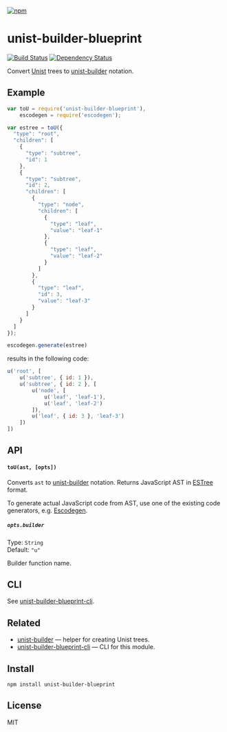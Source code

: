 [![npm](https://nodei.co/npm/unist-builder-blueprint.png)](https://npmjs.com/package/unist-builder-blueprint)

# unist-builder-blueprint

[![Build Status][travis-badge]][travis] [![Dependency Status][david-badge]][david]

Convert [Unist] trees to [unist-builder] notation.

[unist]:  https://github.com/wooorm/unist
[unist-builder]: https://github.com/eush77/unist-builder

[travis]: https://travis-ci.org/eush77/unist-builder-blueprint
[travis-badge]: https://travis-ci.org/eush77/unist-builder-blueprint.svg?branch=master
[david]: https://david-dm.org/eush77/unist-builder-blueprint
[david-badge]: https://david-dm.org/eush77/unist-builder-blueprint.png

## Example

```js
var toU = require('unist-builder-blueprint'),
    escodegen = require('escodegen');

var estree = toU({
  "type": "root",
  "children": [
    {
      "type": "subtree",
      "id": 1
    },
    {
      "type": "subtree",
      "id": 2,
      "children": [
        {
          "type": "node",
          "children": [
            {
              "type": "leaf",
              "value": "leaf-1"
            },
            {
              "type": "leaf",
              "value": "leaf-2"
            }
          ]
        },
        {
          "type": "leaf",
          "id": 3,
          "value": "leaf-3"
        }
      ]
    }
  ]
});

escodegen.generate(estree)
```

results in the following code:

```js
u('root', [
    u('subtree', { id: 1 }),
    u('subtree', { id: 2 }, [
        u('node', [
            u('leaf', 'leaf-1'),
            u('leaf', 'leaf-2')
        ]),
        u('leaf', { id: 3 }, 'leaf-3')
    ])
])
```

## API

#### `toU(ast, [opts])`

Converts `ast` to [unist-builder] notation. Returns JavaScript AST in [ESTree] format.

To generate actual JavaScript code from AST, use one of the existing code generators, e.g. [Escodegen].

##### `opts.builder`

Type: `String`<br>
Default: `"u"`

Builder function name.

[estree]: https://github.com/estree/estree
[escodegen]: https://github.com/estools/escodegen

## CLI

See [unist-builder-blueprint-cli].

## Related

- [unist-builder] — helper for creating Unist trees.
- [unist-builder-blueprint-cli] — CLI for this module.

[unist-builder]: https://github.com/eush77/unist-builder
[unist-builder-blueprint-cli]: https://github.com/eush77/unist-builder-blueprint-cli

## Install

```
npm install unist-builder-blueprint
```

## License

MIT
